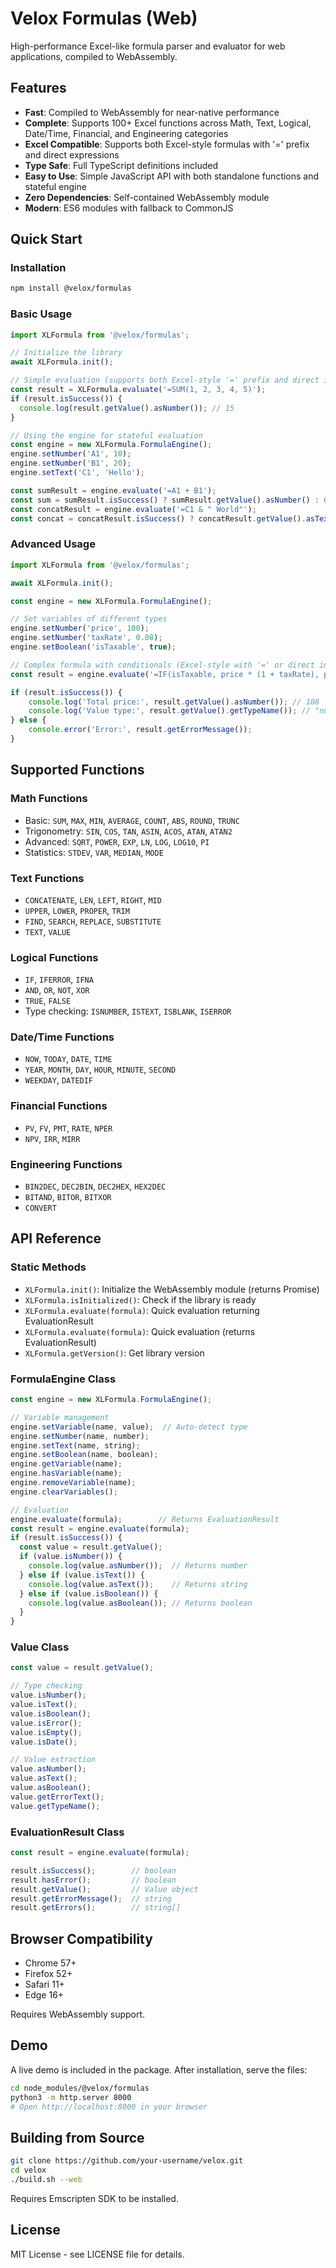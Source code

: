 # Velox Formulas (Web)

High-performance Excel-like formula parser and evaluator for web applications, compiled to WebAssembly.

## Features

- **Fast**: Compiled to WebAssembly for near-native performance
- **Complete**: Supports 100+ Excel functions across Math, Text, Logical, Date/Time, Financial, and Engineering categories  
- **Excel Compatible**: Supports both Excel-style formulas with '=' prefix and direct expressions
- **Type Safe**: Full TypeScript definitions included
- **Easy to Use**: Simple JavaScript API with both standalone functions and stateful engine
- **Zero Dependencies**: Self-contained WebAssembly module
- **Modern**: ES6 modules with fallback to CommonJS

## Quick Start

### Installation

```bash
npm install @velox/formulas
```

### Basic Usage

```javascript
import XLFormula from '@velox/formulas';

// Initialize the library
await XLFormula.init();

// Simple evaluation (supports both Excel-style '=' prefix and direct input)
const result = XLFormula.evaluate('=SUM(1, 2, 3, 4, 5)');
if (result.isSuccess()) {
  console.log(result.getValue().asNumber()); // 15
}

// Using the engine for stateful evaluation
const engine = new XLFormula.FormulaEngine();
engine.setNumber('A1', 10);
engine.setNumber('B1', 20);
engine.setText('C1', 'Hello');

const sumResult = engine.evaluate('=A1 + B1');
const sum = sumResult.isSuccess() ? sumResult.getValue().asNumber() : 0; // 30
const concatResult = engine.evaluate('=C1 & " World"');
const concat = concatResult.isSuccess() ? concatResult.getValue().asText() : ''; // "Hello World"
```

### Advanced Usage

```javascript
import XLFormula from '@velox/formulas';

await XLFormula.init();

const engine = new XLFormula.FormulaEngine();

// Set variables of different types
engine.setNumber('price', 100);
engine.setNumber('taxRate', 0.08);
engine.setBoolean('isTaxable', true);

// Complex formula with conditionals (Excel-style with '=' or direct input)
const result = engine.evaluate('=IF(isTaxable, price * (1 + taxRate), price)');

if (result.isSuccess()) {
    console.log('Total price:', result.getValue().asNumber()); // 108
    console.log('Value type:', result.getValue().getTypeName()); // "number"
} else {
    console.error('Error:', result.getErrorMessage());
}
```

## Supported Functions

### Math Functions
- Basic: `SUM`, `MAX`, `MIN`, `AVERAGE`, `COUNT`, `ABS`, `ROUND`, `TRUNC`
- Trigonometry: `SIN`, `COS`, `TAN`, `ASIN`, `ACOS`, `ATAN`, `ATAN2`
- Advanced: `SQRT`, `POWER`, `EXP`, `LN`, `LOG`, `LOG10`, `PI`
- Statistics: `STDEV`, `VAR`, `MEDIAN`, `MODE`

### Text Functions
- `CONCATENATE`, `LEN`, `LEFT`, `RIGHT`, `MID`
- `UPPER`, `LOWER`, `PROPER`, `TRIM`
- `FIND`, `SEARCH`, `REPLACE`, `SUBSTITUTE`
- `TEXT`, `VALUE`

### Logical Functions
- `IF`, `IFERROR`, `IFNA`
- `AND`, `OR`, `NOT`, `XOR`
- `TRUE`, `FALSE`
- Type checking: `ISNUMBER`, `ISTEXT`, `ISBLANK`, `ISERROR`

### Date/Time Functions
- `NOW`, `TODAY`, `DATE`, `TIME`
- `YEAR`, `MONTH`, `DAY`, `HOUR`, `MINUTE`, `SECOND`
- `WEEKDAY`, `DATEDIF`

### Financial Functions
- `PV`, `FV`, `PMT`, `RATE`, `NPER`
- `NPV`, `IRR`, `MIRR`

### Engineering Functions
- `BIN2DEC`, `DEC2BIN`, `DEC2HEX`, `HEX2DEC`
- `BITAND`, `BITOR`, `BITXOR`
- `CONVERT`

## API Reference

### Static Methods

- `XLFormula.init()`: Initialize the WebAssembly module (returns Promise<boolean>)
- `XLFormula.isInitialized()`: Check if the library is ready
- `XLFormula.evaluate(formula)`: Quick evaluation returning EvaluationResult
- `XLFormula.evaluate(formula)`: Quick evaluation (returns EvaluationResult)
- `XLFormula.getVersion()`: Get library version

### FormulaEngine Class

```javascript
const engine = new XLFormula.FormulaEngine();

// Variable management
engine.setVariable(name, value);  // Auto-detect type
engine.setNumber(name, number);
engine.setText(name, string);
engine.setBoolean(name, boolean);
engine.getVariable(name);
engine.hasVariable(name);
engine.removeVariable(name);
engine.clearVariables();

// Evaluation
engine.evaluate(formula);        // Returns EvaluationResult
const result = engine.evaluate(formula);
if (result.isSuccess()) {
  const value = result.getValue();
  if (value.isNumber()) {
    console.log(value.asNumber());  // Returns number
  } else if (value.isText()) {
    console.log(value.asText());    // Returns string
  } else if (value.isBoolean()) {
    console.log(value.asBoolean()); // Returns boolean
  }
}
```

### Value Class

```javascript
const value = result.getValue();

// Type checking
value.isNumber();
value.isText();
value.isBoolean();
value.isError();
value.isEmpty();
value.isDate();

// Value extraction
value.asNumber();
value.asText();
value.asBoolean();
value.getErrorText();
value.getTypeName();
```

### EvaluationResult Class

```javascript
const result = engine.evaluate(formula);

result.isSuccess();        // boolean
result.hasError();         // boolean  
result.getValue();         // Value object
result.getErrorMessage();  // string
result.getErrors();        // string[]
```

## Browser Compatibility

- Chrome 57+
- Firefox 52+
- Safari 11+
- Edge 16+

Requires WebAssembly support.

## Demo

A live demo is included in the package. After installation, serve the files:

```bash
cd node_modules/@velox/formulas
python3 -m http.server 8000
# Open http://localhost:8000 in your browser
```

## Building from Source

```bash
git clone https://github.com/your-username/velox.git
cd velox
./build.sh --web
```

Requires Emscripten SDK to be installed.

## License

MIT License - see LICENSE file for details.